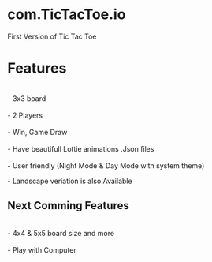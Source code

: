 # com.TicTacToe.io
First Version of Tic Tac Toe
<h1>Features</h1>
<br>- 3x3 board</br>
<br>- 2 Players</br>
<br>- Win, Game Draw</br>
<br>- Have beautifull Lottie animations .Json files</br>
<br>- User friendly (Night Mode & Day Mode with system theme)</br>
<p>- Landscape veriation is also Available</p> 

<h2>Next Comming Features</h2>
<br>- 4x4 & 5x5 board size and more</br>
<br>- Play with Computer</br>
